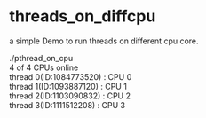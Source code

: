 threads_on_diffcpu
==================

a simple Demo to run threads on different cpu core.


./pthread_on_cpu   
4 of 4 CPUs online  
thread 0(ID:1084773520) : CPU 0    
thread 1(ID:1093887120) : CPU 1     
thread 2(ID:1103090832) : CPU 2     
thread 3(ID:1111512208) : CPU 3     

